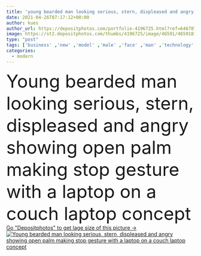 ```yaml
---
title: 'young bearded man looking serious, stern, displeased and angry showing open palm making stop gesture with a laptop on a couch laptop concept'
date: 2021-04-26T07:17:12+00:00
author: kues
author_url: https://depositphotos.com/portfolio-4196725.html?ref=64678756
image: https://st2.depositphotos.com/thumbs/4196725/image/46591/465918170/api_thumb_450.jpg?forcejpeg=true
type: "post"
tags: ['business' ,'new' ,'model' ,'male' ,'face' ,'man' ,'technology' ,'fashion' ,'modern' ,'house' ,'relax' ,'indoor' ,'cross' ,'home' ,'laptop' ,'lifestyle' ,'furniture' ,'studying' ,'using' ,'problem' ,'forbidden' ,'negative' ,'angry' ,'trouble' ,'attractive' ,'living' ,'comfort' ,'apartment' ,'serious' ,'handsome' ,'seat' ,'Violence' ,'sad' ,'sofa' ,'conflict' ,'Furious' ,'displeased' ,'Cyberspace' ,'stop' ,'couch' ,'aggressive' ,'typing' ,'disappointed' ,'disagreement' ,'fury' ,'Hate' ,'unhappy' ,'prohibition' ,'bearded' ]
categories: 
  - modern
---
```

<div aling="center">
            <font size="60"> Young bearded man looking serious, stern, displeased and angry showing open palm making stop gesture with a laptop on a couch laptop concept</font>   
</div>
<div>
    <a href='https://st2.depositphotos.com/thumbs/4196725/image/46591/465918170/api_thumb_450.jpg?forcejpeg=true?ref=64678756' target=_blank > Go "Depositphotos" to get lage size of this picture ->
        <img href='https://st2.depositphotos.com/thumbs/4196725/image/46591/465918170/api_thumb_450.jpg?forcejpeg=true?ref=64678756' src='https://st2.depositphotos.com/4196725/46591/i/950/depositphotos_465918170-stock-photo-young-bearded-man-looking-serious.jpg?forcejpeg=true' alt='Young bearded man looking serious, stern, displeased and angry showing open palm making stop gesture with a laptop on a couch laptop concept' >
    </a>
</div>

